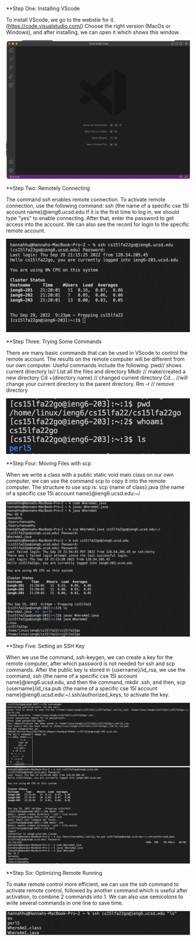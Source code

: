 **Step One: Installing VScode

To install VScode, we go to the webstie for it. (https://code.visualstudio.com/)
Choose the right version (MacOs or Windows), and after installing, we can open it which shows this window.

![image](p1.png)

**Step Two: Remotely Connecting

The command ssh enables remote connection. To activate remote connection, use the following command:
ssh {the name of a specific cse 15l account name}@ieng6.ucsd.edu
If it is the first time to log in, we should type "yes" to enable connecting.
After that, enter the password to get access into the account.
We can also see the record for login to the specific remote account.

![image](p2.png)

**Step Three: Trying Some Commands

There are many basic commands that can be used in VScode to control the remote account. The results on the remote computer will be different from our own computer.
Useful commands include the following:
pwd// shows current directory
ls// List all the files and directory 
Mkdir // make/created a new directory 
Cd +(directory name)  // changed current directory 
Cd… //will change your current directory to the parent directory. 
Rm -r // remove directory  

![image](p3.png)

**Step Four: Moving Files with scp

When we write a class with a public static void main class on our own computer, we can use the command scp to copy it into the remote computer.
The structure to use scp is:
scp {name of class}.java {the name of a specific cse 15l account name}@ieng6.ucsd.edu:~/

![image](p4.png)

**Step Five: Setting an SSH Key

When we use the command, ssh-keygen, we can create a key for the remote computer, after which password is not needed for ssh and scp commands.
After the public key is stored in {username}/id_rsa, we use the command, ssh {the name of a specific cse 15l account name}@ieng6.ucsd.edu, and then the command, mkdir .ssh, and then, scp {username}/id_rsa.pub {the name of a specific cse 15l account name}@ieng6.ucsd.edu:~/.ssh/authorized_keys, to activate the key.

![image](p5.png)
![image](p6.png)

**Step Six: Optimizing Remote Running

To make remote control more efficient, we can use the ssh command to activate remote control, followed by another command which is useful after activation, to combine 2 commands into 1.
We can also use semicolons to write several commands in one line to save time.

![image](p7.png)